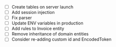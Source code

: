 - [ ] Create tables on server launch
- [ ] Add session injection
- [ ] Fix parser
- [ ] Update ENV variables in production
- [ ] Add rules to Invoice entity
- [ ] Remove inheritance of domain entities
- [ ] Consider re-adding custom id and EncodedToken